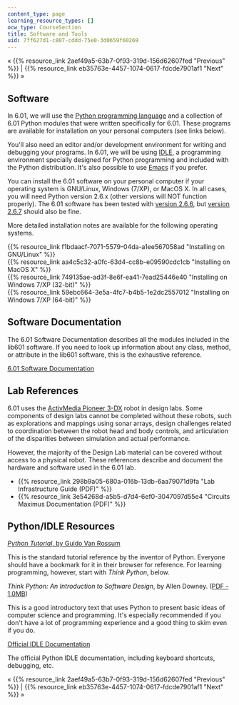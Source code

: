 ```yaml
---
content_type: page
learning_resource_types: []
ocw_type: CourseSection
title: Software and Tools
uid: 7ff627d1-c807-cddd-75e0-3d0659f60269
---
```


« {{% resource_link 2aef49a5-63b7-0f93-319d-156d62607fed "Previous" %}} | {{% resource_link eb35763e-4457-1074-0617-fdcde7901af1 "Next" %}} »

Software
--------

In 6.01, we will use the [Python programming language](http://python.org/) and a collection of 6.01 Python modules that were written specifically for 6.01. These programs are available for installation on your personal computers (see links below).

You'll also need an editor and/or development environment for writing and debugging your programs. In 6.01, we will be using [IDLE](https://www2.cs.arizona.edu/people/mccann/usingidle), a programming environment specially designed for Python programming and included with the Python distribution. It's also possible to use [Emacs](http://www.gnu.org/software/emacs/) if you prefer.

You can install the 6.01 software on your personal computer if your operating system is GNU/Linux, Windows (7/XP), or MacOS X. In all cases, you will need Python version 2.6.x (other versions will NOT function properly). The 6.01 software has been tested with [version 2.6.6](http://www.python.org/download/releases/2.6.6/), but [version 2.6.7](http://www.python.org/download/releases/2.6.7/) should also be fine.

More detailed installation notes are available for the following operating systems.

{{% resource_link f1bdaacf-7071-5579-04da-a1ee567058ad "Installing on GNU/Linux" %}}  
{{% resource_link aa4c5c32-a0fc-63d4-cc8b-e09590cdc1cb "Installing on MacOS X" %}}  
{{% resource_link 749135ae-ad3f-8e6f-ea41-7ead25446e40 "Installing on Windows 7/XP (32-bit)" %}}  
{{% resource_link 59ebc664-3e5a-4fc7-b4b5-1e2dc2557012 "Installing on Windows 7/XP (64-bit)" %}}

Software Documentation
----------------------

The 6.01 Software Documentation describes all the modules included in the lib601 software. If you need to look up information about any class, method, or attribute in the lib601 software, this is the exhaustive reference.

[6.01 Software Documentation](/ans7870/6/6.01sc/documentation/index.html)

Lab References
--------------

6.01 uses the [ActivMedia Pioneer 3-DX](https://robots.ros.org/pioneer-3-dx/) robot in design labs. Some components of design labs cannot be completed without these robots, such as explorations and mappings using sonar arrays, design challenges related to coordination between the robot head and body controls, and articulation of the disparities between simulation and actual performance.

However, the majority of the Design Lab material can be covered without access to a physical robot. These references describe and document the hardware and software used in the 6.01 lab.

*   {{% resource_link 298b9a05-680a-016b-13db-6aa79071d9fa "Lab Infrastructure Guide (PDF)" %}}
*   {{% resource_link 3e54268d-a5b5-d7d4-6ef0-3047097d55e4 "Circuits Maximus Documentation (PDF)" %}}

Python/IDLE Resources
---------------------

[_Python Tutorial_, by Guido Van Rossum](https://docs.python.org/3/tutorial/index.html)

This is the standard tutorial reference by the inventor of Python. Everyone should have a bookmark for it in their browser for reference. For learning programming, however, start with _Think Python_, below.

_Think Python: An Introduction to Software Design_, by Allen Downey. ([PDF - 1.0MB](http://www.greenteapress.com/thinkpython/thinkpython.pdf))

This is a good introductory text that uses Python to present basic ideas of computer science and programming. It's especially recommended if you don't have a lot of programming experience and a good thing to skim even if you do.

[Official IDLE Documentation](https://docs.python.org/3/library/idle.html)

The official Python IDLE documentation, including keyboard shortcuts, debugging, etc.

« {{% resource_link 2aef49a5-63b7-0f93-319d-156d62607fed "Previous" %}} | {{% resource_link eb35763e-4457-1074-0617-fdcde7901af1 "Next" %}} »